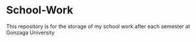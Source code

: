 # School-Work
This repository is for the storage of my school work after each semester at Gonzaga University
